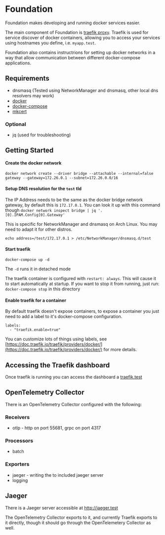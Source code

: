 # Foundation

Foundation makes developing and running docker services easier. 

The main component of Foundation is 
[traefik proxy](https://doc.traefik.io/traefik/). Traefik is used for service discover of docker containers, allowing
you to access your services using hostnames you define, i.e. `myapp.test`.

Foundation also contains instructrions for setting up docker networks in a way that allow communication between different
docker-compose applications.

## Requirements

* dnsmasq (Tested using NetworkManager and dnsmasq, other local dns resolvers may work)
* [docker](https://docs.docker.com/get-docker/)
* [docker-compose](https://docs.docker.com/compose/install/)
* [mkcert](https://github.com/FiloSottile/mkcert)

### Optional

* jq (used for troubleshooting)

## Getting Started

#### Create the docker network

```docker network create --driver bridge --attachable --internal=false gateway --gateway=172.26.0.1 --subnet=172.26.0.0/16```

#### Setup DNS resolution for the `test` tld

The IP Address needs to be the same as the docker bridge network gateway, by default this is `172.17.0.1`. You can look
it up with this command though `docker network inspect bridge | jq '.[0].IPAM.Config[0].Gateway'`

This is specific for NetworkManager and dnsmasq on Arch Linux. You may need to adapt it for other distros.

```echo address=/test/172.17.0.1 > /etc/NetworkManager/dnsmasq.d/test```

#### Start traefik

```docker-compose up -d```

The `-d` runs it in detached mode

The traefik container is configured with `restart: always`. This will cause it to start automatically at startup. If you
want to stop it from running, just run: ```docker-compose stop``` in this directory

#### Enable traefik for a container

By default traefik doesn't expose containers, to expose a container you just need to
add a label to it's docker-compose configuration.
```
labels:
  - "traefik.enable=true"
```

You can customize lots of things using labels, see
[https://doc.traefik.io/traefik/providers/docker/](https://doc.traefik.io/traefik/providers/docker/) for more details.

## Accessing the Traefik dashboard

Once traefik is running you can access the dashboard a [traefik.test](http://traefik.test)

## OpenTelemetry Collector

There is an OpenTelemetry Collector configured with the following:

### Receivers

 * otlp - http on port 55681, grpc on port 4317

### Processors

 * batch

### Exporters

 * jaeger - writing the to included jaeger server
 * logging

## Jaeger

There is a Jaeger server accessible at http://jaeger.test

The OpenTelemetry Collector exports to it, and currently Traefik exports to it directly, though it should go through the OpenTelemetery Collector as well.
